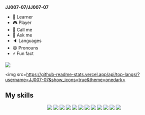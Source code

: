**JJ007-07/JJ007-07**

- 📘 Learner
- 🎮 Player
- 📱 Call me
- 💬 Ask me
- 🔈 Languages
- 😄 Pronouns
- ⚡ Fun fact

<p align="left">
<img src=https://github-readme-stats.vercel.app/api?username=JJ007-07&show_icons=true&theme=highcontrast&hide_border=true><!--border_color=67bf3b -->

<img src=https://github-readme-stats.vercel.app/api/top-langs/?username=JJ007-07&show_icons=true&theme=onedark>
</p>

## My skills
<div align="center">
  <a href="https://www.arduino.cc/"><img src="https://img.shields.io/badge/Arduino-Blue?color=informational&logo=arduino&logoColor=white"></a>
  <a href="https://www.linux.org"><img src="https://img.shields.io/badge/Linux-Blue?color=yellow&logo=linux&logoColor=black"></a>
  <a href="https://www.postman.com/"><img src="https://img.shields.io/badge/Postman-White?color=orange&logo=postman&logoColor=black"></a>
  <!-- style=plastic -->
  <a href="https://www.python.org/"><img src="https://img.shields.io/badge/Python-White?color=blue&logo=python&logoColor=yellow"></a>
  <a href="https://developer.mozilla.org/es/docs/Web/CSS"><img src="https://img.shields.io/badge/CSS-White?color=blue&logo=css3&logoColor=white"></a><!--<br>-->
  <a href="https://www.mysql.com/"><img src="https://img.shields.io/badge/MySQL-White?color=critical&logo=mysql&logoColor=black"></a>
  <a href="https://developer.mozilla.org/en-US/docs/Web/JavaScript"><img src="https://img.shields.io/badge/Javascript-White?color=black&logo=javascript&logoColor=yellow"></a>
  <a href="https://www.java.com/es/"><img src="https://img.shields.io/badge/Java-White?color=red&logo=java&logoColor=blue"></a>
  <a href="https://www.php.net/"><img src="https://img.shields.io/badge/PHP-White?color=black&logo=php&logoColor=9cf"></a>
  <a href="https://getbootstrap.com/"><img src="https://img.shields.io/badge/Bootstrap-White?color=blueviolet&logo=bootstrap&logoColor=white"></a>
  <a href="https://git-scm.com/"><img src="https://img.shields.io/badge/Git-White?color=black&logo=git&logoColor=orange"></a>
  <a href="https://github.com/"><img src="https://img.shields.io/badge/Github-White?color=black&logo=github&logoColor=white"></a>
